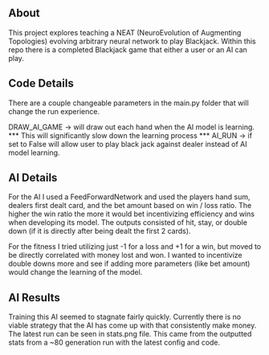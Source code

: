 ## About ##
This project explores teaching a NEAT (NeuroEvolution of Augmenting Topologies) evolving arbitrary neural network to play Blackjack. Within this repo there is a completed Blackjack game that either a user or an AI can play.

## Code Details ##
There are a couple changeable parameters in the main.py folder that will change the run experience.

DRAW_AI_GAME -> will draw out each hand when the AI model is learning. *** This will significantly slow down the learning process ***
AI_RUN -> if set to False will allow user to play black jack against dealer instead of AI model learning.

## AI Details ##
For the AI I used a FeedForwardNetwork and used the players hand sum, dealers first dealt card, and the bet amount based on win / loss ratio. The higher the win ratio the more it would bet incentivizing efficiency and wins when developing its model. 
The outputs consisted of hit, stay, or double down (if it is directly after being dealt the first 2 cards).

For the fitness I tried utilizing just -1 for a loss and +1 for a win, but moved to be directly correlated with money lost and won. I wanted to incentivize double downs more and see if adding more parameters (like bet amount) would change the learning of the model.

## AI Results ##
Training this AI seemed to stagnate fairly quickly. Currently there is no viable strategy that the AI has come up with that consistently make money. 
The latest run can be seen in stats.png file. This came from the outputted stats from a ~80 generation run with the latest config and code. 